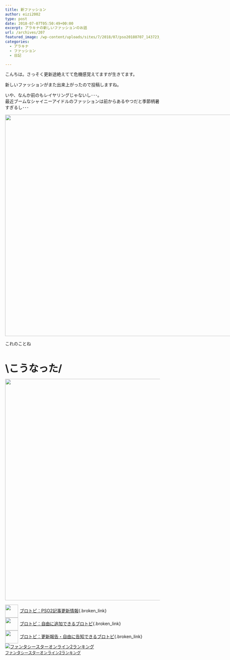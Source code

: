 ```yaml
---
title: 新ファッション
author: eizi2002
type: post
date: 2018-07-07T05:50:49+00:00
excerpt: アラキナの新しいファッションのお話
url: /archives/207
featured_image: /wp-content/uploads/sites/7/2018/07/pso20180707_143723_022.png
categories:
  - アラキナ
  - ファッション
  - 日記

---
```

こんちは。さっそく更新途絶えてて危機感覚えてますが生きてます。

新しいファッションがまた出来上がったので投稿しますね。

いや、なんか前のもレイヤリングじゃないし･･･。  
最近ブームなシャイニーアイドルのファッションは前からあるやつだと季節柄暑すぎるし･･･

<div id="attachment_256" style="width: 1290px" class="wp-caption alignnone">
  <a href="http://inubousaki-ikkai.kir.jp/eizi2002/pso/wp-content/uploads/sites/7/2018/07/pso20180625_220411_000.png" rel="lightbox[207]"><img aria-describedby="caption-attachment-256" loading="lazy" class="wp-image-256 size-full" src="http://inubousaki-ikkai.kir.jp/eizi2002/pso/wp-content/uploads/sites/7/2018/07/pso20180625_220411_000.png" alt="" width="1280" height="720" srcset="http://inubousaki-ikkai.kir.jp/eizi2002/pso/wp-content/uploads/sites/7/2018/07/pso20180625_220411_000.png 1280w, http://inubousaki-ikkai.kir.jp/eizi2002/pso/wp-content/uploads/sites/7/2018/07/pso20180625_220411_000-300x169.png 300w, http://inubousaki-ikkai.kir.jp/eizi2002/pso/wp-content/uploads/sites/7/2018/07/pso20180625_220411_000-768x432.png 768w, http://inubousaki-ikkai.kir.jp/eizi2002/pso/wp-content/uploads/sites/7/2018/07/pso20180625_220411_000-1024x576.png 1024w" sizes="(max-width: 1280px) 100vw, 1280px" /></a>
  
  <p id="caption-attachment-256" class="wp-caption-text">
    これのことね
  </p>
</div>

&nbsp;

<span style="font-size: 24pt;"><strong>\こうなった/</strong></span>

<a href="http://inubousaki-ikkai.kir.jp/eizi2002/pso/wp-content/uploads/sites/7/2018/07/pso20180707_143723_022.png" rel="lightbox[207]"><img loading="lazy" class="alignnone size-full wp-image-209" src="http://inubousaki-ikkai.kir.jp/eizi2002/pso/wp-content/uploads/sites/7/2018/07/pso20180707_143723_022.png" alt="" width="1280" height="720" srcset="http://inubousaki-ikkai.kir.jp/eizi2002/pso/wp-content/uploads/sites/7/2018/07/pso20180707_143723_022.png 1280w, http://inubousaki-ikkai.kir.jp/eizi2002/pso/wp-content/uploads/sites/7/2018/07/pso20180707_143723_022-300x169.png 300w, http://inubousaki-ikkai.kir.jp/eizi2002/pso/wp-content/uploads/sites/7/2018/07/pso20180707_143723_022-768x432.png 768w, http://inubousaki-ikkai.kir.jp/eizi2002/pso/wp-content/uploads/sites/7/2018/07/pso20180707_143723_022-1024x576.png 1024w" sizes="(max-width: 1280px) 100vw, 1280px" /></a>

[<img style="width: 3em !important; height: 3em !important; vertical-align: middle; margin-right: .4em;" src="https://blogcircle.jp/thumb/commu/163/1" />ブロトピ：PSO2記事更新情報][1]{.broken_link}  
[<img style="width: 3em !important; height: 3em !important; vertical-align: middle; margin-right: .4em;" src="https://blogcircle.jp/thumb/commu/583/3" />ブロトピ：自由に追加できるブロトピ][2]{.broken_link}  
[<img style="width: 3em !important; height: 3em !important; vertical-align: middle; margin-right: .4em;" src="https://blogcircle.jp/thumb/commu/677/2" />ブロトピ：更新報告・自由に告知できるブロトピ][3]{.broken_link}  
<a href="//blog.with2.net/link/?1901224:2510" target="_blank" rel="noopener"><img title="ファンタシースターオンライン2ランキング" src="https://blog.with2.net/img/banner/c/banner_1/br_c_2510_1.gif" /></a>  
<a style="font-size: 0.9em;" href="//blog.with2.net/link/?1901224:2510" target="_blank" rel="noopener">ファンタシースターオンライン2ランキング</a>

 [1]: https://blogcircle.jp/commu/163/topic/2
 [2]: https://blogcircle.jp/commu/583/topic/6
 [3]: https://blogcircle.jp/commu/677/topic/3
